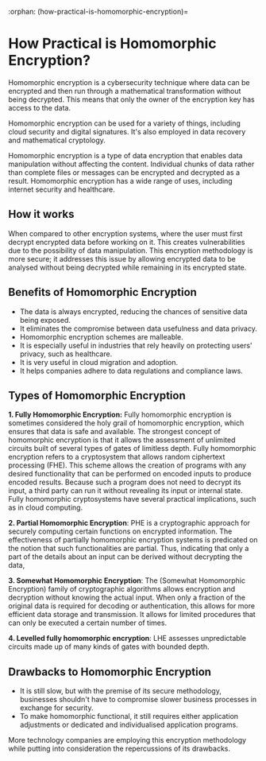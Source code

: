 :orphan:
(how-practical-is-homomorphic-encryption)=
# How Practical is Homomorphic Encryption?
 

Homomorphic encryption is a cybersecurity technique where data can be encrypted and then run through a mathematical transformation without being decrypted. This means that only the owner of the encryption key has access to the data. 

Homomorphic encryption can be used for a variety of things, including cloud security and digital signatures. It's also employed in data recovery and mathematical cryptology.
 
Homomorphic encryption is a type of data encryption that enables data manipulation without affecting the content. Individual chunks of data rather than complete files or messages can be encrypted and decrypted as a result. Homomorphic encryption has a wide range of uses, including internet security and healthcare.
 
## How it works
When compared to other encryption systems, where the user must first decrypt encrypted data before working on it. This creates vulnerabilities due to the possibility of data manipulation. This encryption methodology is more secure; it addresses this issue by allowing encrypted data to be analysed without being decrypted while remaining in its encrypted state.
 
## Benefits of Homomorphic Encryption

- The data is always encrypted, reducing the chances of sensitive data being exposed.
- It eliminates the compromise between data usefulness and data privacy.
- Homomorphic encryption schemes are malleable.
- It is especially useful in industries that rely heavily on protecting users' privacy, such as healthcare.
- It is very useful in cloud migration and adoption.
- It helps companies adhere to data regulations and compliance laws.

## Types of Homomorphic Encryption

**1. Fully Homomorphic Encryption:**  Fully homomorphic encryption is sometimes considered the holy grail of homomorphic encryption, which ensures that data is safe and available. The strongest concept of homomorphic encryption is that it allows the assessment of unlimited circuits built of several types of gates of limitless depth. Fully homomorphic encryption refers to a cryptosystem that allows random ciphertext processing (FHE). This scheme allows the creation of programs with any desired functionality that can be performed on encoded inputs to produce encoded results. Because such a program does not need to decrypt its input, a third party can run it without revealing its input or internal state. Fully homomorphic cryptosystems have several practical implications, such as in cloud computing.

**2. Partial Homomorphic  Encryption**: PHE is a cryptographic approach for securely computing certain functions on encrypted information. The effectiveness of partially homomorphic encryption systems is predicated on the notion that such functionalities are partial. Thus, indicating that only a part of the details about an input can be derived without decrypting the data,
 
**3. Somewhat Homomorphic Encryption**: The (Somewhat Homomorphic Encryption) family of cryptographic algorithms allows encryption and decryption without knowing the actual input. When only a fraction of the original data is required for decoding or authentication, this allows for more efficient data storage and transmission. It allows for limited procedures that can only be executed a certain number of times.
 
**4. Levelled fully homomorphic encryption**: LHE assesses unpredictable circuits made up of many kinds of gates with bounded depth.
 

 
## Drawbacks to Homomorphic Encryption
 
- It is still slow, but with the premise of its secure methodology, businesses shouldn't have to compromise slower business processes in exchange for security.
- To make homomorphic functional, it still requires either application adjustments or dedicated and individualised application programs.

More technology companies are employing this encryption methodology while putting into consideration the repercussions of its drawbacks.